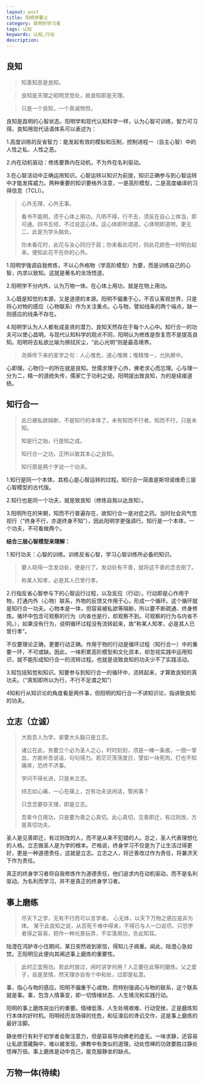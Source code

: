 ```yaml
---
layout: post
title: 阳明学要义
category: 聪明的学习者
tags: 认知
keywords: 认知,行动
description: 
---
```


## 良知

>  知善知恶是良知。
 
>  良知是天理之昭明灵觉处，故良知即是天理。

>  只是一个良知，一个真诚恻怛。

良知是昌明的心智状态。阳明学和现代认知科学一样，认为心智可训练，智力可习得。良知用现代话语体系可以表述为：

1.高度训练的反省智力：能发起有效的模拟和压制，控制进程一（自主心智）中的人性之私、人性之恶。

2.内在动机驱动：修炼要靠内在动机，不为外在名利驱动。

3.在心智活动中正确运用知识。心智运转以知识为前提，知识正确参与到心智运转中才能发挥威力。两种重要的知识要格外注意，一是高阶模型，二是高度编译的习得信息（TCLI）。

> 心外无理，心外无事。
> 
>  看书不能明，须于心体上用功。凡明不得，行不去，须反在自心上体当，即可通。四书五经，不过说这心体。这心体即所谓道。心体明即道明，更无二，此是为学头脑处。
> 
> 你未看花时，此花与汝心同归于寂；你来看此花时，则此花颜色一时明白起来。便知此花不在你的心外。

1.阳明学强调自我修炼，不以心外格物（学高阶模型）为要，而是训练自己的心智，内求以致知。这就是著名的龙场悟道。

2.阳明学不分内外，认为万物一体。在心体上用功，就是在物上用功。

3.心既是知觉的本源，又是道德的本源。阳明不偏重于心，不否认客观世界，只是将心对物的感应（心物联系）作为关注重点。心与物，譬如线条的两个端点，缺一则感应的线条不存在。

4.阳明学认为人人都有成圣贤的潜力，良知天然存在于每个人心中。知行合一的功夫可以使心昌明。与现代认知科学的观点不同，阳明认为修炼是恢复而不是提高良知。阳明将去私欲比喻为擦拭灰尘，“此心光明”则是最高境界。

> 尧舜传下来的圣学之句：人心惟危，道心惟微；惟精惟一，允执厥中。

心即理。心物归一的所在就是良知。世儒求理于心外，佛老求心而忘理。心与理一分为二，精一的道统失传，儒家亡于功利之徒。阳明提出致良知，为的是续接道统。

## 知行合一

> 此已被私欲隔断，不是知行的本体了。未有知而不行者。知而不行，只是未知。
> 
> 知是行之始，行是知之成。
> 
> 知行合一之功，正所以致其本心之良知。
> 
> 知行原是两个字说一个功夫。

1.知行是同一个本体，其核心是心智运转的过程。知行合一简直是斯坦诺维奇三层心智模型的古代版。

2.知行也是同一个功夫，就是致良知（修炼自我以达良知）。

3.阳明所在的宋朝，知而不行普遍存在，故知行合一是对症之药。当时社会风气忽视行（“终身不行，亦遂终身不知”），因此阳明学更强调行。知行是一个本体，一个功夫，不可看做两个。

**结合三层心智模型来理解：**

1.知行功夫：心智的训练。训练反省心智，学习心智训练所必备的知识。

> 要人晓得一念发动处，便是行了。发动处有不善，就将这不善的念去倒了。
> 
> 称某人知孝，必是其人已曾行孝。

2.行指反省心智参与下的心智运行过程，以及反应（行动）。行动即是心作用于物，打通内外（心物）联系，外物的反馈又作用于心，形成一个循环。这个循环就是知行合一功夫。心物本是一体，但容易被私欲等隔断，所以要不断疏通、终身修炼。循环中包含可观察的行为（内省也是行，却观察不到。可观察的行为与内省不同。），如果没有行为，说明循环过程没有流转起来，故“称某人知孝，必是其人已曾行孝”。

不仅要理论正确，更要行动正确。作用于物的行动是循环过程（知行合一）中的重要一环，不可或缺。因此，一味积累高阶模型和文化资本，却忽视实践中运用知识，就不能形成知行合一的流转过程。也就是说致良知的功夫少不了实践活动。

3.知包括知觉和知识。知要参与到知行合一的循环中，流转起来，才算致良知的真功夫。（“真知即所以为行，不行不足谓之知”）

4知和行从知识论的角度看是两件事，但阳明的知行合一不讲知识论，指讲致良知的功夫。


## 立志（立诚）

> 大抵吾人为学，紧要大头脑只是立志。
> 
> 诸公在此，务要立个必为圣人之心，时时刻刻，须是一棒一条痕，一掴一掌血，方能听吾说话，句句得力。若茫茫荡荡度日，譬如一块死肉，打也不知痛痒，恐终不济事。
> 
> 学问不得长进，只是未立志。
> 
> 持志如心痛，一心在痛上，岂有功夫说闲话，管闲事？
> 
> 只念念要存天理，即是立志。
> 
> 吾辈今日用功，只是要为善之心真切。此心真切，见善即迁，有过则改，方是真切功夫。

圣人是见善即迁，有过则改的人，而不是从来不犯错的人。总之，圣人代表理想化的人格。立志做圣人是为学的根本。芒格说，终身学习不仅是为了让生活过得更好，更是一种道德责任，这就是立志。立志之人，将迁善改过作为责任，将兼济天下作为责任。

真正的终身学习者将自我修炼作为道德责任，他们追求内在动机驱动，而不是名利驱动。为名利而学习，并不是真正的终身学习者。

## 事上磨练

> 尽天下之学，无有不行而可以言学者。
> 心无体，以天下万物之感应是非为体。
> 某于此良知之说，从百死千难中得来，不得已与人一口说尽。只恐学者得之容易，把作一种光景玩弄，不实落用功，负此知耳。

陆澄在鸿胪寺小住期间，某日突然收到家信，得知儿子病重。闻此，陆澄心急如焚。王阳明见此便向其阐述事上磨炼的重要性。
> 此时正宜用功。若此时放过，闲时讲学何用？人正要在此等时磨炼。父之爱子，自是至情，然天理亦自有个中和处，过即是私意。

事，指心与物的感应。阳明不偏重于心或物，而特别强调心与物的联系，这个联系就是事。事，包含人情事变，即一切情绪状态、人生境况和实践行动。

阳明的事上磨炼突出行的重要。情绪低落、人生处境艰难、行动受挫，正是磨炼知行本体的好时机。阳明经历龙场驿的忧危，和征濠后的谗讥交作，这是事上磨炼的最好注脚。

静坐修行有利于初学者会聚注意力，但是容易导向佛老的虚无。一味求静，还容易让私欲潜藏胸中，难以被发现。佛教中有类似的道理，动处悟禅的功效要胜过静处悟禅万倍。事上磨炼是动中克己，能克服静坐的缺点。

## 万物一体(待续)


